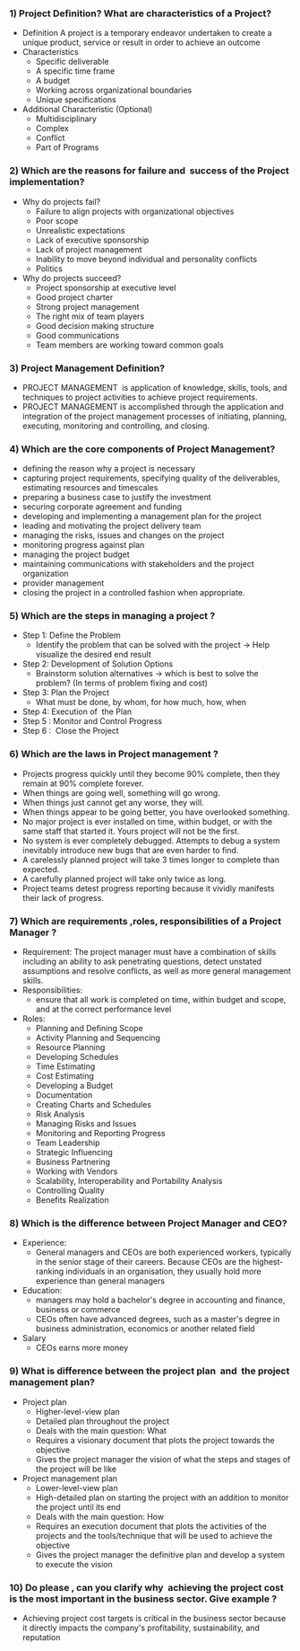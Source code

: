 ### 1) Project Definition? What are characteristics of a Project?
- Definition
A project is a temporary endeavor undertaken to create a unique product, service or result in order to achieve an outcome
- Characteristics
	- Specific deliverable
	- A specific time frame
	- A budget
	- Working across organizational boundaries
	- Unique specifications
- Additional Characteristic (Optional)
	- Multidisciplinary
	- Complex
	- Conflict
	- Part of Programs

### 2) Which are the reasons for failure and  success of the Project implementation?
- Why do projects fail?
	- Failure to align projects with organizational objectives
	- Poor scope
	- Unrealistic expectations
	- Lack of executive sponsorship
	- Lack of project management
	- Inability to move beyond individual and personality conflicts
	- Politics
- Why do projects succeed?
	- Project sponsorship at executive level
	- Good project charter
	- Strong project management
	- The right mix of team players
	- Good decision making structure
	- Good communications
	- Team members are working toward common goals

### 3) Project Management Definition?
- PROJECT MANAGEMENT  is application of knowledge, skills, tools, and techniques to project activities to achieve project requirements.
- PROJECT MANAGEMENT is accomplished through the application and integration of the project management processes of initiating, planning, executing, monitoring and controlling, and closing.

### 4) Which are the core components of Project Management?
- defining the reason why a project is necessary
- capturing project requirements, specifying quality of the deliverables, estimating resources and timescales
- preparing a business case to justify the investment
- securing corporate agreement and funding
- developing and implementing a management plan for the project
- leading and motivating the project delivery team
- managing the risks, issues and changes on the project
- monitoring progress against plan 
- managing the project budget
- maintaining communications with stakeholders and the project organization 
- provider management
- closing the project in a controlled fashion when appropriate.

### 5) Which are the steps in managing a project ?
- Step 1: Define the Problem
	- Identify the problem that can be solved with the project -> Help visualize the desired end result
- Step 2: Development of Solution Options
	- Brainstorm solution alternatives -> which is best to solve the problem? (In terms of problem fixing and cost)
- Step 3: Plan the Project
	- What must be done, by whom, for how much, how, when
- Step 4: Execution of  the Plan
- Step 5 : Monitor and Control Progress
- Step 6 :  Close the Project

### 6) Which are the laws in Project management ?
- Projects progress quickly until they become 90% complete, then they remain at 90% complete forever.
- When things are going well, something will go wrong.
- When things just cannot get any worse, they will.
- When things appear to be going better, you have overlooked something.
- No major project is ever installed on time, within budget, or with the same staff that started it. Yours project will not be the first.
- No system is ever completely debugged. Attempts to debug a system inevitably introduce new bugs that are even harder to find.
- A carelessly planned project will take 3 times longer to complete than expected.
- A carefully planned project will take only twice as long.
- Project teams detest progress reporting because it vividly manifests their lack of progress.

### 7) Which are requirements ,roles, responsibilities of a Project Manager ?
- Requirement: The project manager must have a combination of skills including an ability to ask penetrating questions, detect unstated assumptions and resolve conflicts, as well as more general management skills.
- Responsibilities:
	- ensure that all work is completed on time, within budget and scope, and at the correct performance level
- Roles:
	- Planning and Defining Scope
	- Activity Planning and Sequencing
	- Resource Planning
	- Developing Schedules
	- Time Estimating
	- Cost Estimating
	- Developing a Budget
	- Documentation
	- Creating Charts and Schedules
	- Risk Analysis
	- Managing Risks and Issues
	- Monitoring and Reporting Progress
	- Team Leadership
	- Strategic Influencing
	- Business Partnering
	- Working with Vendors
	- Scalability, Interoperability and Portability Analysis
	- Controlling Quality
	- Benefits Realization

### 8) Which is the difference between Project Manager and CEO?
- Experience:
	- General managers and CEOs are both experienced workers, typically in the senior stage of their careers. Because CEOs are the highest-ranking individuals in an organisation, they usually hold more experience than general managers
- Education:
	- managers may hold a bachelor's degree in accounting and finance, business or commerce
	- CEOs often have advanced degrees, such as a master's degree in business administration, economics or another related field
- Salary
	- CEOs earns more money

### 9) What is difference between the project plan  and  the project management plan?
- Project plan
	- Higher-level-view plan
	- Detailed plan throughout the project
	- Deals with the main question: What
	- Requires a visionary document that plots the project towards the objective
	- Gives the project manager the vision of what the steps and stages of the project will be like
- Project management plan
	- Lower-level-view plan
	- High-detailed plan on starting the project with an addition to monitor the project until its end
	- Deals with the main question: How
	- Requires an execution document that plots the activities of the projects and the tools/technique that will be used to achieve the objective
	- Gives the project manager the definitive plan and develop a system to execute the vision 

### 10) Do please , can you clarify why  achieving the project cost is the most important in the business sector. Give example ?
- Achieving project cost targets is critical in the business sector because it directly impacts the company's profitability, sustainability, and reputation
